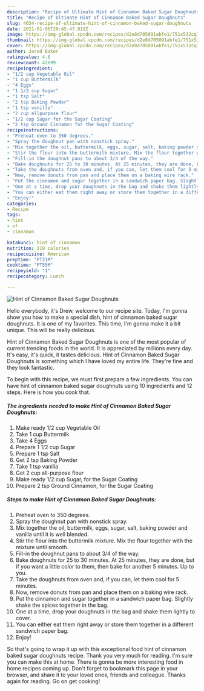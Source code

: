 ```yaml
---
description: "Recipe of Ultimate Hint of Cinnamon Baked Sugar Doughnuts"
title: "Recipe of Ultimate Hint of Cinnamon Baked Sugar Doughnuts"
slug: 4034-recipe-of-ultimate-hint-of-cinnamon-baked-sugar-doughnuts
date: 2021-01-06T20:45:47.819Z
image: https://img-global.cpcdn.com/recipes/d2e8d705091abfe1/751x532cq70/hint-of-cinnamon-baked-sugar-doughnuts-recipe-main-photo.jpg
thumbnail: https://img-global.cpcdn.com/recipes/d2e8d705091abfe1/751x532cq70/hint-of-cinnamon-baked-sugar-doughnuts-recipe-main-photo.jpg
cover: https://img-global.cpcdn.com/recipes/d2e8d705091abfe1/751x532cq70/hint-of-cinnamon-baked-sugar-doughnuts-recipe-main-photo.jpg
author: Jared Baker
ratingvalue: 4.6
reviewcount: 42699
recipeingredient:
- "1/2 cup Vegetable Oil"
- "1 cup Buttermilk"
- "4 Eggs"
- "1 1/2 cup Sugar"
- "1 tsp Salt"
- "2 tsp Baking Powder"
- "1 tsp vanilla"
- "2 cup allpurpose flour"
- "1/2 cup Sugar for the Sugar Coating"
- "2 tsp Ground Cinnamon for the Sugar Coating"
recipeinstructions:
- "Preheat oven to 350 degrees."
- "Spray the doughnut pan with nonstick spray."
- "Mix together the oil, buttermilk, eggs, sugar, salt, baking powder and vanilla until it is well blended."
- "Stir the flour into the buttermilk mixture. Mix the flour together with the mixture until smooth."
- "Fill-in the doughnut pans to about 3/4 of the way."
- "Bake doughnuts for 25 to 30 minutes. At 25 minutes, they are done, but if you want a little color to them, then bake for another 5 minutes. Up to you."
- "Take the doughnuts from oven and, if you can, let them cool for 5 minutes."
- "Now, remove donuts from pan and place them on a baking wire rack."
- "Put the cinnamon and sugar together in a sandwich paper bag. Slightly shake the spices together in the bag."
- "One at a time, drop your doughnuts in the bag and shake them lightly to cover."
- "You can either eat them right away or store them together in a different sandwich paper bag."
- "Enjoy!"
categories:
- Recipe
tags:
- hint
- of
- cinnamon

katakunci: hint of cinnamon 
nutrition: 119 calories
recipecuisine: American
preptime: "PT21M"
cooktime: "PT55M"
recipeyield: "1"
recipecategory: Lunch

---
```



![Hint of Cinnamon Baked Sugar Doughnuts](https://img-global.cpcdn.com/recipes/d2e8d705091abfe1/751x532cq70/hint-of-cinnamon-baked-sugar-doughnuts-recipe-main-photo.jpg)

Hello everybody, it's Drew, welcome to our recipe site. Today, I'm gonna show you how to make a special dish, hint of cinnamon baked sugar doughnuts. It is one of my favorites. This time, I'm gonna make it a bit unique. This will be really delicious.

Hint of Cinnamon Baked Sugar Doughnuts is one of the most popular of current trending foods in the world. It is appreciated by millions every day. It's easy, it's quick, it tastes delicious. Hint of Cinnamon Baked Sugar Doughnuts is something which I have loved my entire life. They're fine and they look fantastic.




To begin with this recipe, we must first prepare a few ingredients. You can have hint of cinnamon baked sugar doughnuts using 10 ingredients and 12 steps. Here is how you cook that.

<!--inarticleads1-->

##### The ingredients needed to make Hint of Cinnamon Baked Sugar Doughnuts:

1. Make ready 1/2 cup Vegetable Oil
1. Take 1 cup Buttermilk
1. Take 4 Eggs
1. Prepare 1 1/2 cup Sugar
1. Prepare 1 tsp Salt
1. Get 2 tsp Baking Powder
1. Take 1 tsp vanilla
1. Get 2 cup all-purpose flour
1. Make ready 1/2 cup Sugar, for the Sugar Coating
1. Prepare 2 tsp Ground Cinnamon, for the Sugar Coating




<!--inarticleads2-->

##### Steps to make Hint of Cinnamon Baked Sugar Doughnuts:

1. Preheat oven to 350 degrees.
1. Spray the doughnut pan with nonstick spray.
1. Mix together the oil, buttermilk, eggs, sugar, salt, baking powder and vanilla until it is well blended.
1. Stir the flour into the buttermilk mixture. Mix the flour together with the mixture until smooth.
1. Fill-in the doughnut pans to about 3/4 of the way.
1. Bake doughnuts for 25 to 30 minutes. At 25 minutes, they are done, but if you want a little color to them, then bake for another 5 minutes. Up to you.
1. Take the doughnuts from oven and, if you can, let them cool for 5 minutes.
1. Now, remove donuts from pan and place them on a baking wire rack.
1. Put the cinnamon and sugar together in a sandwich paper bag. Slightly shake the spices together in the bag.
1. One at a time, drop your doughnuts in the bag and shake them lightly to cover.
1. You can either eat them right away or store them together in a different sandwich paper bag.
1. Enjoy!




So that's going to wrap it up with this exceptional food hint of cinnamon baked sugar doughnuts recipe. Thank you very much for reading. I'm sure you can make this at home. There is gonna be more interesting food in home recipes coming up. Don't forget to bookmark this page in your browser, and share it to your loved ones, friends and colleague. Thanks again for reading. Go on get cooking!
